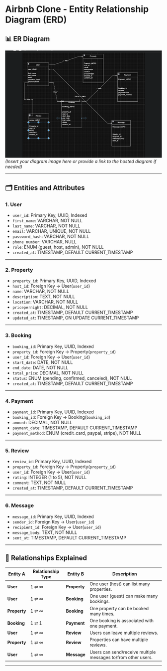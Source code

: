 # Airbnb Clone - Entity Relationship Diagram (ERD)

## 📊 ER Diagram

![ER Diagram](./airbnb-erd.png)  
*(Insert your diagram image here or provide a link to the hosted diagram if needed)*

---

## 🗂️ Entities and Attributes

### 1. **User**
- `user_id`: Primary Key, UUID, Indexed
- `first_name`: VARCHAR, NOT NULL
- `last_name`: VARCHAR, NOT NULL
- `email`: VARCHAR, UNIQUE, NOT NULL
- `password_hash`: VARCHAR, NOT NULL
- `phone_number`: VARCHAR, NULL
- `role`: ENUM (guest, host, admin), NOT NULL
- `created_at`: TIMESTAMP, DEFAULT CURRENT_TIMESTAMP

---

### 2. **Property**
- `property_id`: Primary Key, UUID, Indexed
- `host_id`: Foreign Key → User(`user_id`)
- `name`: VARCHAR, NOT NULL
- `description`: TEXT, NOT NULL
- `location`: VARCHAR, NOT NULL
- `pricepernight`: DECIMAL, NOT NULL
- `created_at`: TIMESTAMP, DEFAULT CURRENT_TIMESTAMP
- `updated_at`: TIMESTAMP, ON UPDATE CURRENT_TIMESTAMP

---

### 3. **Booking**
- `booking_id`: Primary Key, UUID, Indexed
- `property_id`: Foreign Key → Property(`property_id`)
- `user_id`: Foreign Key → User(`user_id`)
- `start_date`: DATE, NOT NULL
- `end_date`: DATE, NOT NULL
- `total_price`: DECIMAL, NOT NULL
- `status`: ENUM (pending, confirmed, canceled), NOT NULL
- `created_at`: TIMESTAMP, DEFAULT CURRENT_TIMESTAMP

---

### 4. **Payment**
- `payment_id`: Primary Key, UUID, Indexed
- `booking_id`: Foreign Key → Booking(`booking_id`)
- `amount`: DECIMAL, NOT NULL
- `payment_date`: TIMESTAMP, DEFAULT CURRENT_TIMESTAMP
- `payment_method`: ENUM (credit_card, paypal, stripe), NOT NULL

---

### 5. **Review**
- `review_id`: Primary Key, UUID, Indexed
- `property_id`: Foreign Key → Property(`property_id`)
- `user_id`: Foreign Key → User(`user_id`)
- `rating`: INTEGER (1 to 5), NOT NULL
- `comment`: TEXT, NOT NULL
- `created_at`: TIMESTAMP, DEFAULT CURRENT_TIMESTAMP

---

### 6. **Message**
- `message_id`: Primary Key, UUID, Indexed
- `sender_id`: Foreign Key → User(`user_id`)
- `recipient_id`: Foreign Key → User(`user_id`)
- `message_body`: TEXT, NOT NULL
- `sent_at`: TIMESTAMP, DEFAULT CURRENT_TIMESTAMP

---

## 🔗 Relationships Explained

| Entity A    | Relationship Type | Entity B     | Description                                                   |
|------------|-------------------|--------------|---------------------------------------------------------------|
| **User**   | 1 ⇄ ∞             | **Property** | One user (host) can list many properties.                     |
| **User**   | 1 ⇄ ∞             | **Booking**  | One user (guest) can make many bookings.                      |
| **Property** | 1 ⇄ ∞           | **Booking**  | One property can be booked many times.                        |
| **Booking** | 1 ⇄ 1            | **Payment**  | One booking is associated with one payment.                   |
| **User**   | 1 ⇄ ∞             | **Review**   | Users can leave multiple reviews.                             |
| **Property** | 1 ⇄ ∞           | **Review**   | Properties can have multiple reviews.                         |
| **User**   | 1 ⇄ ∞             | **Message**  | Users can send/receive multiple messages to/from other users. |

---


